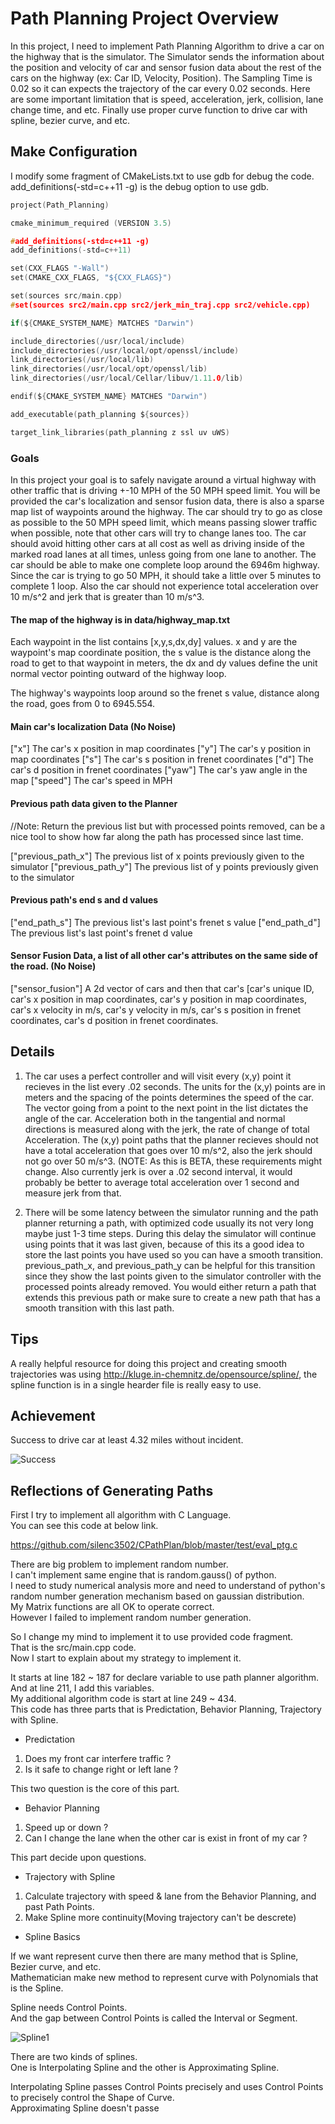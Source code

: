# Path Planning Project Overview  
In this project, I need to implement Path Planning Algorithm to drive a car on the highway that is the simulator. The Simulator sends the information about the position and velocity of car and sensor fusion data about the rest of the cars on the highway (ex: Car ID, Velocity, Position). The Sampling Time is 0.02 so it can expects the trajectory of the car every 0.02 seconds. Here are some important limitation that is speed, acceleration, jerk, collision, lane change time, and etc. Finally use proper curve function to drive car with spline, bezier curve, and etc.
   
## Make Configuration  

I modify some fragment of CMakeLists.txt to use gdb for debug the code.  
add_definitions(-std=c++11 -g) is the debug option to use gdb.  

```c
project(Path_Planning)

cmake_minimum_required (VERSION 3.5)

#add_definitions(-std=c++11 -g)
add_definitions(-std=c++11)

set(CXX_FLAGS "-Wall")
set(CMAKE_CXX_FLAGS, "${CXX_FLAGS}")

set(sources src/main.cpp)
#set(sources src2/main.cpp src2/jerk_min_traj.cpp src2/vehicle.cpp)

if(${CMAKE_SYSTEM_NAME} MATCHES "Darwin") 

include_directories(/usr/local/include)
include_directories(/usr/local/opt/openssl/include)
link_directories(/usr/local/lib)
link_directories(/usr/local/opt/openssl/lib)
link_directories(/usr/local/Cellar/libuv/1.11.0/lib)

endif(${CMAKE_SYSTEM_NAME} MATCHES "Darwin") 

add_executable(path_planning ${sources})

target_link_libraries(path_planning z ssl uv uWS)
```

### Goals
In this project your goal is to safely navigate around a virtual highway with other traffic that is driving +-10 MPH of the 50 MPH speed limit. You will be provided the car's localization and sensor fusion data, there is also a sparse map list of waypoints around the highway. The car should try to go as close as possible to the 50 MPH speed limit, which means passing slower traffic when possible, note that other cars will try to change lanes too. The car should avoid hitting other cars at all cost as well as driving inside of the marked road lanes at all times, unless going from one lane to another. The car should be able to make one complete loop around the 6946m highway. Since the car is trying to go 50 MPH, it should take a little over 5 minutes to complete 1 loop. Also the car should not experience total acceleration over 10 m/s^2 and jerk that is greater than 10 m/s^3.

#### The map of the highway is in data/highway_map.txt
Each waypoint in the list contains  [x,y,s,dx,dy] values. x and y are the waypoint's map coordinate position, the s value is the distance along the road to get to that waypoint in meters, the dx and dy values define the unit normal vector pointing outward of the highway loop.

The highway's waypoints loop around so the frenet s value, distance along the road, goes from 0 to 6945.554.

#### Main car's localization Data (No Noise)

["x"] The car's x position in map coordinates
["y"] The car's y position in map coordinates
["s"] The car's s position in frenet coordinates
["d"] The car's d position in frenet coordinates
["yaw"] The car's yaw angle in the map
["speed"] The car's speed in MPH

#### Previous path data given to the Planner

//Note: Return the previous list but with processed points removed, can be a nice tool to show how far along
the path has processed since last time. 

["previous_path_x"] The previous list of x points previously given to the simulator
["previous_path_y"] The previous list of y points previously given to the simulator

#### Previous path's end s and d values 

["end_path_s"] The previous list's last point's frenet s value
["end_path_d"] The previous list's last point's frenet d value

#### Sensor Fusion Data, a list of all other car's attributes on the same side of the road. (No Noise)

["sensor_fusion"] A 2d vector of cars and then that car's [car's unique ID, car's x position in map coordinates, car's y position in map coordinates, car's x velocity in m/s, car's y velocity in m/s, car's s position in frenet coordinates, car's d position in frenet coordinates. 

## Details

1. The car uses a perfect controller and will visit every (x,y) point it recieves in the list every .02 seconds. The units for the (x,y) points are in meters and the spacing of the points determines the speed of the car. The vector going from a point to the next point in the list dictates the angle of the car. Acceleration both in the tangential and normal directions is measured along with the jerk, the rate of change of total Acceleration. The (x,y) point paths that the planner recieves should not have a total acceleration that goes over 10 m/s^2, also the jerk should not go over 50 m/s^3. (NOTE: As this is BETA, these requirements might change. Also currently jerk is over a .02 second interval, it would probably be better to average total acceleration over 1 second and measure jerk from that.

2. There will be some latency between the simulator running and the path planner returning a path, with optimized code usually its not very long maybe just 1-3 time steps. During this delay the simulator will continue using points that it was last given, because of this its a good idea to store the last points you have used so you can have a smooth transition. previous_path_x, and previous_path_y can be helpful for this transition since they show the last points given to the simulator controller with the processed points already removed. You would either return a path that extends this previous path or make sure to create a new path that has a smooth transition with this last path.

## Tips

A really helpful resource for doing this project and creating smooth trajectories was using http://kluge.in-chemnitz.de/opensource/spline/, the spline function is in a single hearder file is really easy to use.

## Achievement

Success to drive car at least 4.32 miles without incident.  

![Success](./img/4_32miles.png)

## Reflections of Generating Paths

First I try to implement all algorithm with C Language.  
You can see this code at below link.  

https://github.com/silenc3502/CPathPlan/blob/master/test/eval_ptg.c  

There are big problem to implement random number.  
I can't implement same engine that is random.gauss() of python.  
I need to study numerical analysis more and need to understand of python's random number generation mechanism based on gaussian distribution.  
My Matrix functions are all OK to operate correct.  
However I failed to implement random number generation.  

So I change my mind to implement it to use provided code fragment.  
That is the src/main.cpp code.  
Now I start to explain about my strategy to implement it.

It starts at line 182 ~ 187 for declare variable to use path planner algorithm.  
And at line 211, I add this variables.  
My additional algorithm code is start at line 249 ~ 434.  
This code has three parts that is Predictation, Behavior Planning, Trajectory with Spline.

* Predictation

1) Does my front car interfere traffic ?  
2) Is it safe to change right or left lane ?  

This two question is the core of this part.  

* Behavior Planning  

1) Speed up or down ?  
2) Can I change the lane when the other car is exist in front of my car ?  

This part decide upon questions.  

* Trajectory with Spline  

1) Calculate trajectory with speed & lane from the Behavior Planning, and past Path Points.  
2) Make Spline more continuity(Moving trajectory can't be descrete)  

* Spline Basics  

If we want represent curve then there are many method that is Spline, Bezier curve, and etc.  
Mathematician make new method to represent curve with Polynomials that is the Spline.  

Spline needs Control Points.  
And the gap between Control Points is called the Interval or Segment.  

![Spline1](./img/spline1.png)  

There are two kinds of splines.  
One is Interpolating Spline and the other is Approximating Spline.  

Interpolating Spline passes Control Points precisely and uses Control Points to precisely control the Shape of Curve.  
Approximating Spline doesn't passe
